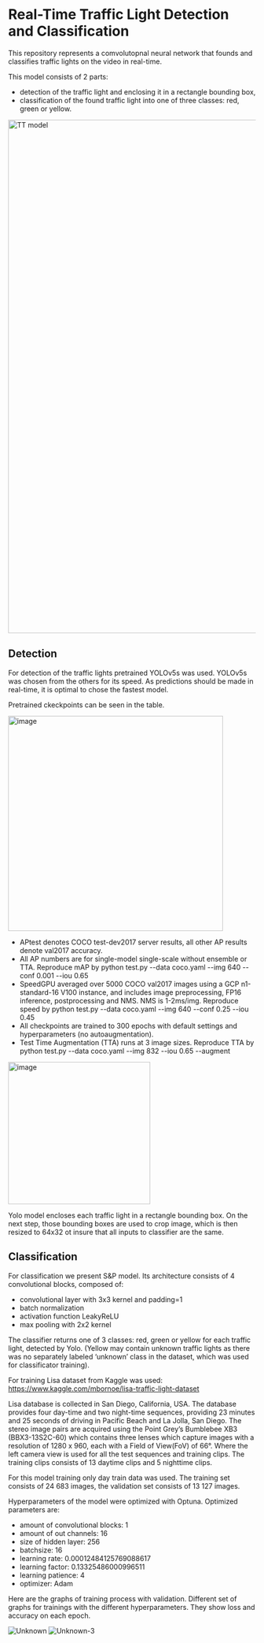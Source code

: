 # Real-Time Traffic Light Detection and Classification

This repository represents a comvolutopnal neural network that founds and classifies traffic lights on the video in real-time.

This model consists of 2 parts:
* detection of the traffic light and enclosing it in a rectangle bounding box,
* classification of the found traffic light into one of three classes: red, green or yellow.

<img width="1043" alt="TT model" src="https://user-images.githubusercontent.com/75208340/113351201-30750780-9343-11eb-8a4c-c7ef851c2d5e.png">


## Detection

For detection of the traffic lights pretrained YOLOv5s was used. YOLOv5s was chosen from the others for its speed. As predictions should be made in real-time, it is optimal to chose the fastest model.

Pretrained ckeckpoints can be seen in the table. 

<img width="437" alt="image" src="https://user-images.githubusercontent.com/75208340/113350090-a8423280-9341-11eb-80b0-c8b1f5e87973.png">

* APtest denotes COCO test-dev2017 server results, all other AP results denote val2017 accuracy.
* All AP numbers are for single-model single-scale without ensemble or TTA. Reproduce mAP by python test.py --data coco.yaml --img 640 --conf 0.001 --iou 0.65
* SpeedGPU averaged over 5000 COCO val2017 images using a GCP n1-standard-16 V100 instance, and includes image preprocessing, FP16 inference, postprocessing and NMS. NMS is 1-2ms/img. Reproduce speed by python test.py --data coco.yaml --img 640 --conf 0.25 --iou 0.45
* All checkpoints are trained to 300 epochs with default settings and hyperparameters (no autoaugmentation). 
* Test Time Augmentation (TTA) runs at 3 image sizes. Reproduce TTA by python test.py --data coco.yaml --img 832 --iou 0.65 --augment

<img width="289" alt="image" src="https://user-images.githubusercontent.com/75208340/113350170-c9a31e80-9341-11eb-9a32-7fba5019925e.png">

Yolo model encloses each traffic light in a rectangle bounding box. On the next step, those bounding boxes are used to crop image, which is then resized to 64x32 ot insure that all inputs to classifier are the same.

## Classification

For classification we present S&P model. Its architecture consists of 4 convolutional blocks, composed of:
* convolutional layer with 3x3 kernel and padding=1
* batch normalization
* activation function LeakyReLU
* max pooling with 2x2 kernel

The classifier returns one of 3 classes: red, green or yellow for each traffic light, detected by Yolo.
(Yellow may contain unknown traffic lights as there was no separately labeled ‘unknown’ class in the dataset, which was used for classificator training).

For training Lisa dataset from Kaggle was used: https://www.kaggle.com/mbornoe/lisa-traffic-light-dataset 

Lisa database is collected in San Diego, California, USA. The database provides four day-time and two night-time sequences, providing 23 minutes and 25 seconds of driving in Pacific Beach and La Jolla, San Diego. The stereo image pairs are acquired using the Point Grey’s Bumblebee XB3 (BBX3-13S2C-60) which contains three lenses which capture images with a resolution of 1280 x 960, each with a Field of View(FoV) of 66°. Where the left camera view is used for all the test sequences and training clips. The training clips consists of 13 daytime clips and 5 nighttime clips.

For this model training only day train data was used. 
The training set consists of 24 683 images, the validation set consists of 13 127 images.

Hyperparameters of the model were optimized with Optuna. Optimized parameters are:
* amount of convolutional blocks: 1
* amount of out channels: 16
* size of hidden layer: 256
* batchsize: 16
* learning rate: 0.00012484125769088617
* learning factor: 0.13325486000996511
* learning patience: 4
* optimizer: Adam

Here are the graphs of training process with validation. Different set of graphs for trainings with the different hyperparameters.
They show loss and accuracy on each epoch.

![Unknown](https://user-images.githubusercontent.com/75208340/113351320-5dc1b580-9343-11eb-831c-2b56145f6a94.png)
![Unknown-3](https://user-images.githubusercontent.com/75208340/113361241-2f000b00-9354-11eb-9385-59f2d7ce6195.png)
